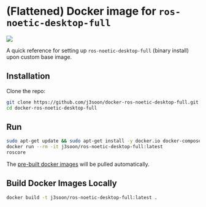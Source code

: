 # (Flattened) Docker image for `ros-noetic-desktop-full`

[<img src="https://img.shields.io/badge/dockerhub-image-important.svg?logo=docker">](https://hub.docker.com/r/j3soon/ros-noetic-desktop-full/tags)

A quick reference for setting up `ros-noetic-desktop-full` (binary install) upon custom base image.

## Installation

Clone the repo:

```sh
git clone https://github.com/j3soon/docker-ros-noetic-desktop-full.git
cd docker-ros-noetic-desktop-full
```

## Run

```sh
sudo apt-get update && sudo apt-get install -y docker.io docker-compose
docker run --rm -it j3soon/ros-noetic-desktop-full:latest
roscore
```

The [pre-built docker images](https://hub.docker.com/r/j3soon/ros-noetic-desktop-full/tags) will be pulled automatically.

## Build Docker Images Locally

```sh
docker build -t j3soon/ros-noetic-desktop-full:latest .
```
